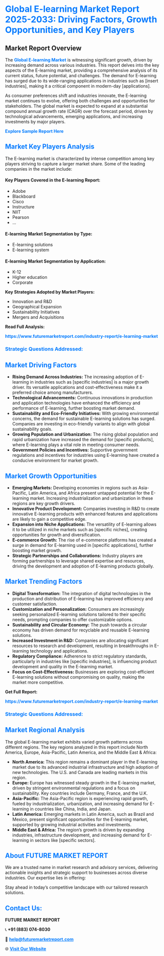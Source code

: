 <h1 style="color: #007BFF;">Global E-learning Market Report 2025-2033: Driving Factors, Growth Opportunities, and Key Players</h1>

<section id="overview">
<h2>Market Report Overview</h2>
<p>The <a href="https://www.futuremarketreport.com/industry-report/e-learning-market" style="color: #007BFF; text-decoration: none;"><strong>Global E-learning Market</strong></a> is witnessing significant growth, driven by increasing demand across various industries. This report delves into the key aspects of the E-learning market, providing a comprehensive analysis of its current status, future potential, and challenges. The demand for E-learning has surged due to its wide-ranging applications in industries such as [insert industries], making it a critical component in modern-day [applications].</p>
<p>As consumer preferences shift and industries innovate, the E-learning market continues to evolve, offering both challenges and opportunities for stakeholders. The global market is expected to expand at a substantial compound annual growth rate (CAGR) over the forecast period, driven by technological advancements, emerging applications, and increasing investments by major players.</p>
</section>

<section id="overview">
<p><a href="https://www.futuremarketreport.com/request-sample/reportId=56892" style="color: #007BFF; text-decoration: none;"><strong>Explore Sample Report Here</strong></a></p>
</section>

<section id="key-players">
<h2 style="color: #007BFF;">Market Key Players Analysis</h2>
<p>The E-learning market is characterized by intense competition among key players striving to capture a larger market share. Some of the leading companies in the market include:</p>
<h4>Key Players Covered in the E-learning Report:</h4>
<ul><li>Adobe</li><li>Blackboard</li><li>Cisco</li><li>Instructure</li><li>NIIT</li><li>Pearson</li><li>...</li></ul>
<h4>E-learning Market Segmentation by Type:</h4>
<ul><li>E-learning solutions</li><li>E-learning system</li></ul>

<h4>E-learning Market Segmentation by Application:</h4>
<ul><li>K-12</li><li>Higher education</li><li>Corporate</li></ul>
<p><strong>Key Strategies Adopted by Market Players:</strong></p>
<ul>
<li>Innovation and R&D</li>
<li>Geographical Expansion</li>
<li>Sustainability Initiatives</li>
<li>Mergers and Acquisitions</li>
</ul>
</section>

<section>
<p><strong>Read Full Analysis: </strong></p><a href="https://www.futuremarketreport.com/industry-report/e-learning-market" style="color: #007BFF; text-decoration: none;"><strong>https://www.futuremarketreport.com/industry-report/e-learning-market</strong></a>
<h3 style="color: #007BFF;">Strategic Questions Addressed:</h3>
</section>

<section id="driving-factors">
<h2 style="color: #007BFF;">Market Driving Factors</h2>
<ul>
<li><strong>Rising Demand Across Industries:</strong> The increasing adoption of E-learning in industries such as [specific industries] is a major growth driver. Its versatile applications and cost-effectiveness make it a preferred choice among manufacturers.</li>
<li><strong>Technological Advancements:</strong> Continuous innovations in production and application technologies have enhanced the efficiency and performance of E-learning, further boosting market demand.</li>
<li><strong>Sustainability and Eco-Friendly Initiatives:</strong> With growing environmental concerns, the demand for sustainable E-learning solutions has surged. Companies are investing in eco-friendly variants to align with global sustainability goals.</li>
<li><strong>Growing Population and Urbanization:</strong> The rising global population and rapid urbanization have increased the demand for [specific products], where E-learning plays a vital role in meeting consumer needs.</li>
<li><strong>Government Policies and Incentives:</strong> Supportive government regulations and incentives for industries using E-learning have created a conducive environment for market growth.</li>
</ul>
</section>

<section id="growth-opportunities">
<h2 style="color: #007BFF;">Market Growth Opportunities</h2>
<ul>
<li><strong>Emerging Markets:</strong> Developing economies in regions such as Asia-Pacific, Latin America, and Africa present untapped potential for the E-learning market. Increasing industrialization and urbanization in these regions are key growth drivers.</li>
<li><strong>Innovative Product Development:</strong> Companies investing in R&D to create innovative E-learning products with enhanced features and applications are likely to gain a competitive edge.</li>
<li><strong>Expansion into Niche Applications:</strong> The versatility of E-learning allows it to be utilized in niche markets such as [specific niches], creating opportunities for growth and diversification.</li>
<li><strong>E-commerce Growth:</strong> The rise of e-commerce platforms has created a surge in demand for E-learning used in [specific applications], further boosting market growth.</li>
<li><strong>Strategic Partnerships and Collaborations:</strong> Industry players are forming partnerships to leverage shared expertise and resources, driving the development and adoption of E-learning products globally.</li>
</ul>
</section>

<section id="trending-factors">
<h2 style="color: #007BFF;">Market Trending Factors</h2>
<ul>
<li><strong>Digital Transformation:</strong> The integration of digital technologies in the production and distribution of E-learning has improved efficiency and customer satisfaction.</li>
<li><strong>Customization and Personalization:</strong> Consumers are increasingly seeking personalized E-learning solutions tailored to their specific needs, prompting companies to offer customizable options.</li>
<li><strong>Sustainability and Circular Economy:</strong> The push towards a circular economy has driven demand for recyclable and reusable E-learning solutions.</li>
<li><strong>Increased Investment in R&D:</strong> Companies are allocating significant resources to research and development, resulting in breakthroughs in E-learning technology and applications.</li>
<li><strong>Regulatory Compliance:</strong> Adherence to strict regulatory standards, particularly in industries like [specific industries], is influencing product development and quality in the E-learning market.</li>
<li><strong>Focus on Cost-Effectiveness:</strong> Businesses are exploring cost-efficient E-learning solutions without compromising on quality, making the market more competitive.</li>
</ul>
</section>

<section>
<p><strong>Get Full Report: </strong></p><a href="https://www.futuremarketreport.com/industry-report/e-learning-market" style="color: #007BFF; text-decoration: none;"><strong>https://www.futuremarketreport.com/industry-report/e-learning-market</strong></a>
<h3 style="color: #007BFF;">Strategic Questions Addressed:</h3>
</section>


<section id="regional-analysis">
<h2 style="color: #007BFF;">Market Regional Analysis</h2>
<p>The global E-learning market exhibits varied growth patterns across different regions. The key regions analyzed in this report include North America, Europe, Asia-Pacific, Latin America, and the Middle East & Africa:</p>
<ul>
<li><strong>North America:</strong> This region remains a dominant player in the E-learning market due to its advanced industrial infrastructure and high adoption of new technologies. The U.S. and Canada are leading markets in this region.</li>
<li><strong>Europe:</strong> Europe has witnessed steady growth in the E-learning market, driven by stringent environmental regulations and a focus on sustainability. Key countries include Germany, France, and the U.K.</li>
<li><strong>Asia-Pacific:</strong> The Asia-Pacific region is experiencing rapid growth, fueled by industrialization, urbanization, and increasing demand for E-learning in countries like China, India, and Japan.</li>
<li><strong>Latin America:</strong> Emerging markets in Latin America, such as Brazil and Mexico, present significant opportunities for the E-learning market, supported by growing industrial activities and investments.</li>
<li><strong>Middle East & Africa:</strong> The region’s growth is driven by expanding industries, infrastructure development, and increasing demand for E-learning in sectors like [specific sectors].</li>
</ul>
</section>

<footer>
<h2 style="color: #007BFF;">About FUTURE MARKET REPORT</h2>
<p>We are a trusted name in market research and advisory services, delivering actionable insights and strategic support to businesses across diverse industries. Our expertise lies in offering:</p>

<p>Stay ahead in today’s competitive landscape with our tailored research solutions.</p>

<h2 style="color: #007BFF;">Contact Us:</h2>
<p><strong>FUTURE MARKET REPORT</strong></p>
<p>📞 <strong>+91 (883) 074-8030</strong></p>
<p>📧 <strong><a href="mailto:help@futuremarketreport.com" style="color: #007BFF;">help@futuremarketreport.com</a></strong></p>
<p>🌐 <strong><a href="https://www.futuremarketreport.com/" style="color: #007BFF;">Visit Our Website</a></strong></p>
</footer>